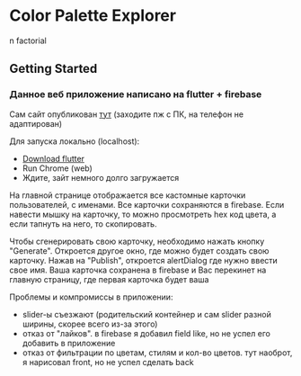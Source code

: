 # Color Palette Explorer

n factorial

## Getting Started

### Данное веб приложение написано на flutter + firebase

Сам сайт опубликован <a href = "https://kokeyev.github.io/color_palette_app/index.html">тут</a> (заходите пж с ПК, на телефон не адаптирован)

Для запуска локально (localhost):
* <a href = "https://docs.flutter.dev/get-started/install">Download flutter</a>
* Run Chrome (web)
* Ждите, зайт немного долго загружается

На главной странице отображается все кастомные карточки пользователей, с именами. Все карточки сохраняются в firebase. 
Если навести мышку на карточку, то можно просмотреть hex код цвета, а если тапнуть на него, то скопировать.

Чтобы сгенерировать свою карточку, необходимо нажать кнопку "Generate". Откроется другое окно, где можно будет создать свою карточку. Нажав на "Publish", откроется alertDialog где нужно ввести свое имя. Ваша карточка сохранена в firebase и Вас перекинет на главную страницу, где первая карточка будет ваша

Проблемы и компромиссы в приложении:
* slider-ы съезжают (родительский контейнер и сам slider разной ширины, скорее всего из-за этого)
* отказ от "лайков". в firebase я добавил field like, но не успел его добавить в приложение
* отказ от фильтрации по цветам, стилям и кол-во цветов. тут наоброт, я нарисовал front, но не успел сделать back
